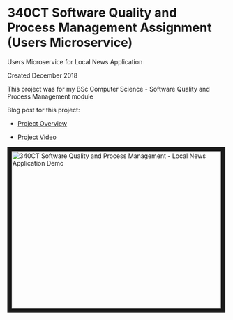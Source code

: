# 340CT Software Quality and Process Management Assignment (Users Microservice)

Users Microservice for Local News Application

Created December 2018

This project was for my BSc Computer Science - Software Quality and Process Management module

Blog post for this project:

* [Project Overview](https://genarobedenko.wordpress.com/2019/07/11/graduating-from-university/)

* [Project Video](https://www.youtube.com/watch?v=Se77i6am-SE)

<a href="http://www.youtube.com/watch?feature=player_embedded&v=Se77i6am-SE
" target="_blank"><img src="http://img.youtube.com/vi/Se77i6am-SE/0.jpg" 
alt="340CT Software Quality and Process Management - Local News Application Demo" width="480" height="360" border="10" /></a>
